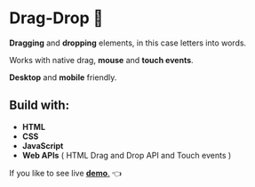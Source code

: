 # Drag-Drop  :dizzy:

**Dragging** and **dropping** elements, in this case letters into words.

Works with native drag,  **mouse**  and **touch events**.

**Desktop** and **mobile** friendly.

## Build with:

- **HTML**
- **CSS**
- **JavaScript**
- **Web APIs** ( HTML Drag and Drop API and Touch events )



If you like to see live <a href="https://codepen.io/marko-hristovski/pen/dyRLwbw"> **demo**.</a> :point_left:

